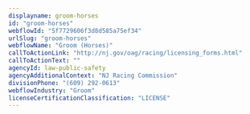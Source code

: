 ```yaml
---
displayname: groom-horses
id: "groom-horses"
webflowId: "5f7729606f3d8d585a75ef34"
urlSlug: "groom-horses"
webflowName: "Groom (Horses)"
callToActionLink: "http://nj.gov/oag/racing/licensing_forms.html"
callToActionText: ""
agencyId: law-public-safety
agencyAdditionalContext: "NJ Racing Commission"
divisionPhone: "(609) 292-0613"
webflowIndustry: "Groom"
licenseCertificationClassification: "LICENSE"
---
```

